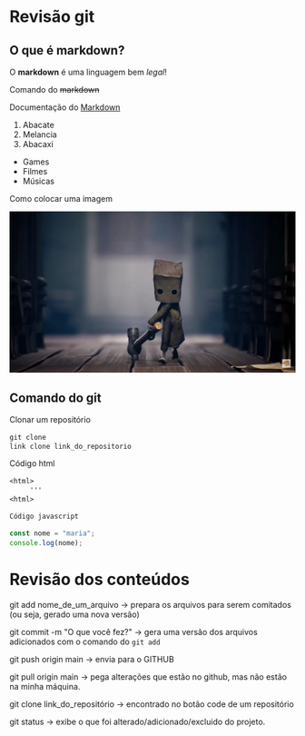 # Revisão git
## O que é markdown?

O **markdown** é uma linguagem bem *legal*!

Comando do ~~markdown~~ 

Documentação do [Markdown](https://docs.github.com/pt/get-started/writing-on-github/getting-started-with-writing-and-formatting-on-github/basic-writing-and-formatting-syntax)


1. Abacate
2. Melancia
3. Abacaxi

- Games
- Filmes 
- Músicas

Como colocar uma imagem 

![Isso é uma imagem](img/monooo.jpg)

## Comando do git 
Clonar um repositório
```
git clone
link clone link_do_repositorio
```

Código html

````
<html>
     '''
<html>
````

    Código javascript
```javascript
const nome = "maria";
console.log(nome);
```

# Revisão dos conteúdos

git add nome_de_um_arquivo -> prepara os arquivos para serem comitados (ou seja, gerado uma nova versão)
 
git commit -m "O que você fez?" -> gera uma versão dos arquivos adicionados com o comando do `git add`
 
git push origin main -> envia para o GITHUB
 
git pull origin main -> pega alterações que estão no github, mas não estão na minha máquina.
 
git clone link_do_repositório -> encontrado no botão code de um repositório
 
git status -> exibe o que foi alterado/adicionado/excluido do projeto.